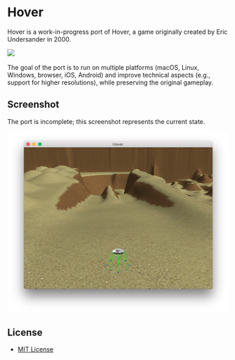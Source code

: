Hover
=====

Hover is a work-in-progress port of Hover, a game originally created by Eric Undersander in 2000.

![](https://cloud.githubusercontent.com/assets/1924134/3011306/252b3942-df29-11e3-9068-8594e351dc69.png)

The goal of the port is to run on multiple platforms (macOS, Linux, Windows, browser, iOS, Android) and improve technical aspects (e.g., support for higher resolutions), while preserving the original gameplay.

Screenshot
----------

The port is incomplete; this screenshot represents the current state.

![](Screenshot.png)

License
-------

- [MIT License](http://opensource.org/licenses/mit-license.php)
